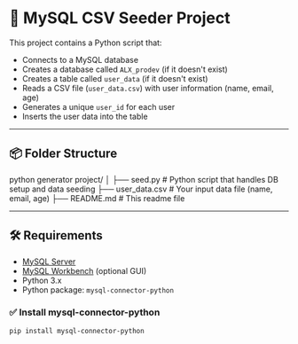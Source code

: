 # 🧬 MySQL CSV Seeder Project

This project contains a Python script that:
- Connects to a MySQL database
- Creates a database called `ALX_prodev` (if it doesn't exist)
- Creates a table called `user_data` (if it doesn't exist)
- Reads a CSV file (`user_data.csv`) with user information (name, email, age)
- Generates a unique `user_id` for each user
- Inserts the user data into the table

---

## 📦 Folder Structure

python generator project/
│
├── seed.py # Python script that handles DB setup and data seeding
├── user_data.csv # Your input data file (name, email, age)
├── README.md # This readme file


---

## 🛠️ Requirements

- [MySQL Server](https://dev.mysql.com/downloads/mysql/)
- [MySQL Workbench](https://dev.mysql.com/downloads/workbench/) (optional GUI)
- Python 3.x
- Python package: `mysql-connector-python`

### ✅ Install mysql-connector-python

```bash
pip install mysql-connector-python
